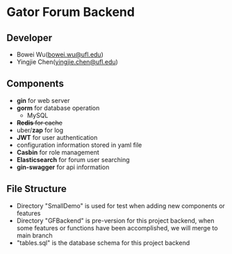 # Gator Forum Backend

## Developer

- Bowei Wu(bowei.wu@ufl.edu)
- Yingjie Chen(yingjie.chen@ufl.edu)

## Components

- **gin** for web server
- **gorm** for database operation
  - MySQL
- ~~**Redis** for cache~~
- uber/**zap** for log
- **JWT** for user authentication
- configuration information stored in yaml file
- **Casbin** for role management
- **Elasticsearch** for forum user searching
- **gin-swagger** for api information

## File Structure

- Directory "SmallDemo" is used for test when adding new components or features
- Directory "GFBackend" is pre-version for this project backend, when some features or functions have been accomplished, we will merge to main branch
- "tables.sql" is the database schema for this project backend
